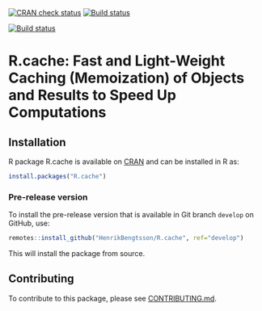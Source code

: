 

<div id="badges"><!-- pkgdown markup -->
<a href="https://CRAN.R-project.org/web/checks/check_results_R.cache.html"><img border="0" src="https://www.r-pkg.org/badges/version/R.cache" alt="CRAN check status"></a></a>
<a href="https://github.com/HenrikBengtsson/R.cache/actions?query=workflow%3AR-CMD-check"><img border="0" src="https://github.com/HenrikBengtsson/R.cache/workflows/R-CMD-check/badge.svg?branch=develop" alt="Build status"></a></a>

<a href="https://ci.appveyor.com/project/HenrikBengtsson/r-cache"><img border="0" src="https://ci.appveyor.com/api/projects/status/github/HenrikBengtsson/R.cache?svg=true" alt="Build status"></a></a>


</div>

# R.cache: Fast and Light-Weight Caching (Memoization) of Objects and Results to Speed Up Computations 


## Installation
R package R.cache is available on [CRAN](https://cran.r-project.org/package=R.cache) and can be installed in R as:
```r
install.packages("R.cache")
```


### Pre-release version

To install the pre-release version that is available in Git branch `develop` on GitHub, use:
```r
remotes::install_github("HenrikBengtsson/R.cache", ref="develop")
```
This will install the package from source.  


<!-- pkgdown-drop-below -->

## Contributing

To contribute to this package, please see [CONTRIBUTING.md](CONTRIBUTING.md).
